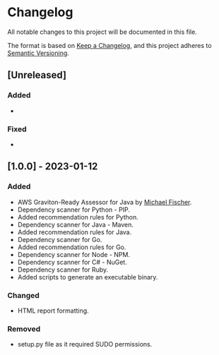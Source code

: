 # Changelog

All notable changes to this project will be documented in this file.

The format is based on [Keep a Changelog](https://keepachangelog.com/en/1.0.0/),
and this project adheres to [Semantic Versioning](https://semver.org/spec/v2.0.0.html).

## [Unreleased]

### Added 

- 

### Fixed

- 

## [1.0.0] - 2023-01-12

### Added

- AWS Graviton-Ready Assessor for Java by [Michael Fischer](https://github.com/otterley).
- Dependency scanner for Python - PIP.
- Added recommendation rules for Python.
- Dependency scanner for Java - Maven.
- Added recommendation rules for Java.
- Dependency scanner for Go.
- Added recommendation rules for Go.
- Dependency scanner for Node - NPM.
- Dependency scanner for C# - NuGet.
- Dependency scanner for Ruby.
- Added scripts to generate an executable binary.

### Changed

- HTML report formatting.

### Removed

- setup.py file as it required SUDO permissions.
